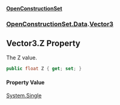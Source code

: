 #### [OpenConstructionSet](index.md 'index')
### [OpenConstructionSet.Data](index.md#OpenConstructionSet_Data 'OpenConstructionSet.Data').[Vector3](MD18vFNSqWpKLqjpcCopBw.md 'OpenConstructionSet.Data.Vector3')
## Vector3.Z Property
The Z value.  
```csharp
public float Z { get; set; }
```
#### Property Value
[System.Single](https://docs.microsoft.com/en-us/dotnet/api/System.Single 'System.Single')
